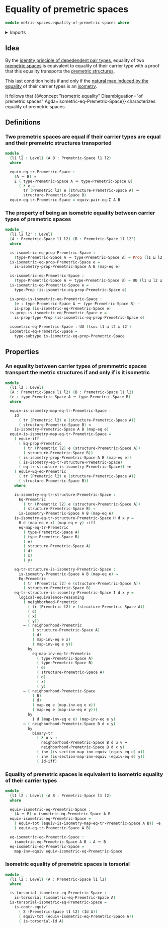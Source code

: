 # Equality of premetric spaces

```agda
module metric-spaces.equality-of-premetric-spaces where
```

<details><summary>Imports</summary>

```agda
open import foundation.action-on-identifications-functions
open import foundation.binary-transport
open import foundation.contractible-types
open import foundation.dependent-pair-types
open import foundation.equality-dependent-pair-types
open import foundation.equivalences
open import foundation.functoriality-dependent-pair-types
open import foundation.identity-types
open import foundation.logical-equivalences
open import foundation.propositions
open import foundation.subtypes
open import foundation.torsorial-type-families
open import foundation.transport-along-identifications
open import foundation.univalence
open import foundation.universe-levels

open import metric-spaces.isometry-premetric-spaces
open import metric-spaces.premetric-spaces
open import metric-spaces.premetric-structures
```

</details>

## Idea

By the
[identity principle of depedendent pair types](foundation.equality-dependent-pair-types.md),
equality of two [premetric spaces](metric-spaces.premetric-spaces.md) is
equivalent to equality of their carrier type with a proof that this equality
transports the [premetric structures](metric-spaces.premetric-structures.md).

This last condition holds if and only if the
[natural map induced by the equality](foundation.univalence.md) of their carrier
types is an [isometry](metric-spaces.isometry-premetric-spaces.md).

It follows that
{{#concept "isometric equality" Disambiguation="of premetric spaces" Agda=isometric-eq-Premetric-Space}}
characterizes equality of premetric spaces.

## Definitions

### Two premetric spaces are equal if their carrier types are equal and their premetric structures transported

```agda
module _
  {l1 l2 : Level} (A B : Premetric-Space l1 l2)
  where

  equiv-eq-tr-Premetric-Space :
    (A ＝ B) ≃
    Σ ( type-Premetric-Space A ＝ type-Premetric-Space B)
      ( λ e →
        tr (Premetric l2) e (structure-Premetric-Space A) ＝
        structure-Premetric-Space B)
  equiv-eq-tr-Premetric-Space = equiv-pair-eq-Σ A B
```

### The property of being an isometric equality between carrier types of premetric spaces

```agda
module _
  {l1 l2 l2' : Level}
  (A : Premetric-Space l1 l2) (B : Premetric-Space l1 l2')
  where

  is-isometric-eq-prop-Premetric-Space :
    (type-Premetric-Space A ＝ type-Premetric-Space B) → Prop (l1 ⊔ l2 ⊔ l2')
  is-isometric-eq-prop-Premetric-Space e =
    is-isometry-prop-Premetric-Space A B (map-eq e)

  is-isometric-eq-Premetric-Space :
    (type-Premetric-Space A ＝ type-Premetric-Space B) → UU (l1 ⊔ l2 ⊔ l2')
  is-isometric-eq-Premetric-Space e =
    type-Prop (is-isometric-eq-prop-Premetric-Space e)

  is-prop-is-isometric-eq-Premetric-Space :
    (e : type-Premetric-Space A ＝ type-Premetric-Space B) →
    is-prop (is-isometric-eq-Premetric-Space e)
  is-prop-is-isometric-eq-Premetric-Space e =
    is-prop-type-Prop (is-isometric-eq-prop-Premetric-Space e)

  isometric-eq-Premetric-Space : UU (lsuc l1 ⊔ l2 ⊔ l2')
  isometric-eq-Premetric-Space =
    type-subtype is-isometric-eq-prop-Premetric-Space
```

## Properties

### An equality between carrier types of premmetric spaces transport the metric structures if and only if is it isometric

```agda
module _
  {l1 l2 : Level}
  (A : Premetric-Space l1 l2) (B : Premetric-Space l1 l2)
  (e : type-Premetric-Space A ＝ type-Premetric-Space B)
  where

  equiv-is-isometry-map-eq-tr-Premetric-Space :
    Id
      ( tr (Premetric l2) e (structure-Premetric-Space A))
      ( structure-Premetric-Space B) ≃
    is-isometry-Premetric-Space A B (map-eq e)
  equiv-is-isometry-map-eq-tr-Premetric-Space =
    ( equiv-iff
      ( Eq-prop-Premetric
        ( tr (Premetric l2) e (structure-Premetric-Space A))
        ( structure-Premetric-Space B))
      ( is-isometry-prop-Premetric-Space A B (map-eq e))
      ( is-isometry-eq-tr-structure-Premetric-Space)
      ( eq-tr-structure-is-isometry-Premetric-Space)) ∘e
    ( equiv-Eq-eq-Premetric
      ( tr (Premetric l2) e (structure-Premetric-Space A))
      ( structure-Premetric-Space B))
    where

    is-isometry-eq-tr-structure-Premetric-Space :
      Eq-Premetric
        ( tr (Premetric l2) e (structure-Premetric-Space A))
        ( structure-Premetric-Space B) →
      is-isometry-Premetric-Space A B (map-eq e)
    is-isometry-eq-tr-structure-Premetric-Space H d x y =
      H d (map-eq e x) (map-eq e y) ∘iff
      eq-map-eq-tr-Premetric
        ( type-Premetric-Space A)
        ( type-Premetric-Space B)
        ( e)
        ( structure-Premetric-Space A)
        ( d)
        ( x)
        ( y)

    eq-tr-structure-is-isometry-Premetric-Space :
      is-isometry-Premetric-Space A B (map-eq e) →
      Eq-Premetric
        ( tr (Premetric l2) e (structure-Premetric-Space A))
        ( structure-Premetric-Space B)
    eq-tr-structure-is-isometry-Premetric-Space I d x y =
      logical-equivalence-reasoning
        ( neighborhood-Premetric
          ( tr (Premetric l2) e (structure-Premetric-Space A))
          ( d)
          ( x)
          ( y))
        ↔ ( neighborhood-Premetric
            ( structure-Premetric-Space A)
            ( d)
            ( map-inv-eq e x)
            ( map-inv-eq e y))
          by
            eq-map-inv-eq-tr-Premetric
              ( type-Premetric-Space A)
              ( type-Premetric-Space B)
              ( e)
              ( structure-Premetric-Space A)
              ( d)
              ( x)
              ( y)
        ↔ ( neighborhood-Premetric-Space
            ( B)
            ( d)
            ( map-eq e (map-inv-eq e x))
            ( map-eq e (map-inv-eq e y)))
          by
            I d (map-inv-eq e x) (map-inv-eq e y)
        ↔ ( neighborhood-Premetric-Space B d x y)
          by
            binary-tr
              ( λ u v →
                neighborhood-Premetric-Space B d u v ↔
                neighborhood-Premetric-Space B d x y)
              ( inv (is-section-map-inv-equiv (equiv-eq e) x))
              ( inv (is-section-map-inv-equiv (equiv-eq e) y))
              ( id-iff)
```

### Equality of premetric spaces is equivalent to isometric equality of their carrier types

```agda
module _
  {l1 l2 : Level} (A B : Premetric-Space l1 l2)
  where

  equiv-isometric-eq-Premetric-Space :
    (A ＝ B) ≃ isometric-eq-Premetric-Space A B
  equiv-isometric-eq-Premetric-Space =
    ( equiv-tot (equiv-is-isometry-map-eq-tr-Premetric-Space A B)) ∘e
    ( equiv-eq-tr-Premetric-Space A B)

  eq-isometric-eq-Premetric-Space :
    isometric-eq-Premetric-Space A B → A ＝ B
  eq-isometric-eq-Premetric-Space =
    map-inv-equiv equiv-isometric-eq-Premetric-Space
```

### Isometric equality of premetric spaces is torsorial

```agda
module _
  {l1 l2 : Level} (A : Premetric-Space l1 l2)
  where

  is-torsorial-isometric-eq-Premetric-Space :
    is-torsorial (isometric-eq-Premetric-Space A)
  is-torsorial-isometric-eq-Premetric-Space =
    is-contr-equiv'
      ( Σ (Premetric-Space l1 l2) (Id A))
      ( equiv-tot (equiv-isometric-eq-Premetric-Space A))
      ( is-torsorial-Id A)
```
